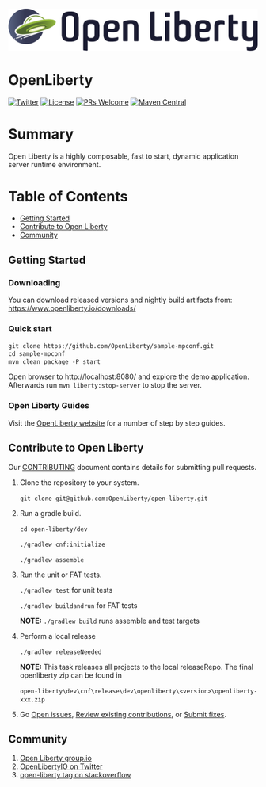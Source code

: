 ![](https://github.com/OpenLiberty/open-liberty/blob/master/logos/logo_horizontal_light_navy.png)

# OpenLiberty

[![Twitter](https://img.shields.io/twitter/url/http/shields.io.svg?style=social)](https://twitter.com/OpenLibertyIO)
[![License](https://img.shields.io/badge/License-EPL%201.0-green.svg)](https://opensource.org/licenses/EPL-1.0)
[![PRs Welcome](https://img.shields.io/badge/PRs-welcome-brightgreen.svg)](CONTRIBUTING.md)
[![Maven Central](https://img.shields.io/maven-central/v/io.openliberty/openliberty-runtime.svg)](https://search.maven.org/#artifactdetails%7Cio.openliberty%7Copenliberty-runtime%7C17.0.0.3%7Czip)

# Summary
Open Liberty is a highly composable, fast to start, dynamic application server runtime environment.

# Table of Contents
* [Getting Started](https://github.com/OpenLiberty/open-liberty#getting-started)
* [Contribute to Open Liberty](https://github.com/OpenLiberty/open-liberty#contribute-to-open-liberty)
* [Community](https://github.com/OpenLiberty/open-liberty#community)

## Getting Started

### Downloading
You can download released versions and nightly build artifacts from: https://www.openliberty.io/downloads/

### Quick start
    git clone https://github.com/OpenLiberty/sample-mpconf.git
    cd sample-mpconf
    mvn clean package -P start

Open browser to http://localhost:8080/ and explore the demo application. Afterwards run `mvn liberty:stop-server` to stop the server.

### Open Liberty Guides
Visit the [OpenLiberty website](https://openliberty.io/guides/) for a number of step by step guides.


## Contribute to Open Liberty
Our [CONTRIBUTING](https://github.com/OpenLiberty/open-liberty/blob/master/CONTRIBUTING.md) document contains details for submitting pull requests.

1. Clone the repository to your system.

    ```git clone git@github.com:OpenLiberty/open-liberty.git```

2. Run a gradle build.

    ```cd open-liberty/dev```

    ```./gradlew cnf:initialize```

    ```./gradlew assemble```

3. Run the unit or FAT tests.

   ```./gradlew test``` for unit tests

   ```./gradlew buildandrun``` for FAT tests

   **NOTE:** ```./gradlew build``` runs assemble and test targets

4. Perform a local release

    ```./gradlew releaseNeeded```

    **NOTE:** This task releases all projects to the local releaseRepo.
    The final openliberty zip can be found in

    ```open-liberty\dev\cnf\release\dev\openliberty\<version>\openliberty-xxx.zip```

5. Go [Open issues](https://github.com/OpenLiberty/open-liberty/issues), [Review existing contributions](https://github.com/OpenLiberty/open-liberty/pulls), or [Submit fixes](https://github.com/OpenLiberty/open-liberty/blob/master/CONTRIBUTING.md).

## Community
1. [Open Liberty group.io](https://groups.io/g/openliberty)
2. [OpenLibertyIO on Twitter](https://twitter.com/OpenLibertyIO)
3. [open-liberty tag on stackoverflow](https://stackoverflow.com/questions/tagged/open-liberty)
